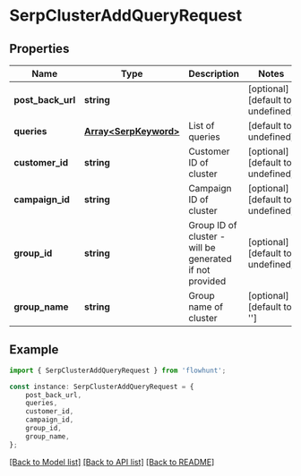 # SerpClusterAddQueryRequest


## Properties

Name | Type | Description | Notes
------------ | ------------- | ------------- | -------------
**post_back_url** | **string** |  | [optional] [default to undefined]
**queries** | [**Array&lt;SerpKeyword&gt;**](SerpKeyword.md) | List of queries | [default to undefined]
**customer_id** | **string** | Customer ID of cluster | [optional] [default to undefined]
**campaign_id** | **string** | Campaign ID of cluster | [optional] [default to undefined]
**group_id** | **string** | Group ID of cluster - will be generated if not provided | [optional] [default to undefined]
**group_name** | **string** | Group name of cluster | [optional] [default to '']

## Example

```typescript
import { SerpClusterAddQueryRequest } from 'flowhunt';

const instance: SerpClusterAddQueryRequest = {
    post_back_url,
    queries,
    customer_id,
    campaign_id,
    group_id,
    group_name,
};
```

[[Back to Model list]](../README.md#documentation-for-models) [[Back to API list]](../README.md#documentation-for-api-endpoints) [[Back to README]](../README.md)
